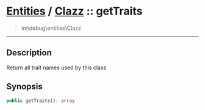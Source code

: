 # [Entities](entities.md) / [Clazz](entities-Clazz.md) :: getTraits
 > im\debug\entities\Clazz
____

## Description
Return all trait names used by this class

## Synopsis
```php
public getTraits(): array
```

